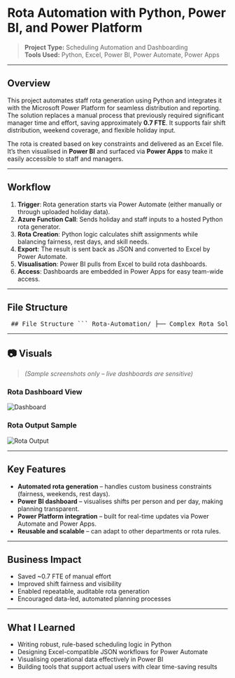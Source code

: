 # Rota Automation with Python, Power BI, and Power Platform

> **Project Type:** Scheduling Automation and Dashboarding  
> **Tools Used:** Python, Excel, Power BI, Power Automate, Power Apps

---

## Overview

This project automates staff rota generation using Python and integrates it with the Microsoft Power Platform for seamless distribution and reporting. The solution replaces a manual process that previously required significant manager time and effort, saving approximately **0.7 FTE**. It supports fair shift distribution, weekend coverage, and flexible holiday input.

The rota is created based on key constraints and delivered as an Excel file. It’s then visualised in **Power BI** and surfaced via **Power Apps** to make it easily accessible to staff and managers.

---

## Workflow

1. **Trigger**: Rota generation starts via Power Automate (either manually or through uploaded holiday data).
2. **Azure Function Call**: Sends holiday and staff inputs to a hosted Python rota generator.
3. **Rota Creation**: Python logic calculates shift assignments while balancing fairness, rest days, and skill needs.
4. **Export**: The result is sent back as JSON and converted to Excel by Power Automate.
5. **Visualisation**: Power BI pulls from Excel to build rota dashboards.
6. **Access**: Dashboards are embedded in Power Apps for easy team-wide access.

---

## File Structure
<pre lang="markdown"> ## File Structure ``` Rota-Automation/ ├── Complex Rota Solution.ipynb # Python logic for rota scheduling ├── rota_data.xlsx # Output data from code └── Visuals/ # Visual outputs (Power BI) ├── dashboard_screenshot_1.png # Dashboard view 1 ├── dashboard_screenshot_2.png # Dashboard view 2 └── rota.xlsx # Excel output converted into rota solution ``` </pre>
    
---

## 📷 Visuals

> *(Sample screenshots only – live dashboards are sensitive)*

### Rota Dashboard View  
![Dashboard](./Visuals/dashboard_screenshot.png)

### Rota Output Sample  
![Rota Output](./Visuals/rota_sample_output.png)

---

## Key Features

- **Automated rota generation** – handles custom business constraints (fairness, weekends, rest days).
- **Power BI dashboard** – visualises shifts per person and per day, making planning transparent.
- **Power Platform integration** – built for real-time updates via Power Automate and Power Apps.
- **Reusable and scalable** – can adapt to other departments or rota rules.

---

## Business Impact

- Saved ~0.7 FTE of manual effort  
- Improved shift fairness and visibility  
- Enabled repeatable, auditable rota generation  
- Encouraged data-led, automated planning processes

---

## What I Learned

- Writing robust, rule-based scheduling logic in Python
- Designing Excel-compatible JSON workflows for Power Automate
- Visualising operational data effectively in Power BI
- Building tools that support actual users with clear time-saving results
